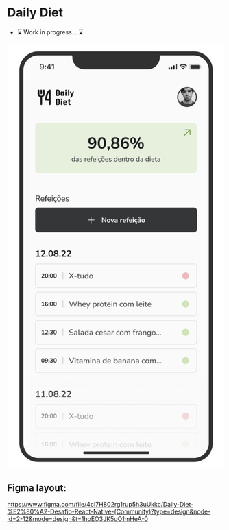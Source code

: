 # Daily Diet

- ⌛️ Work in progress... ⌛️

![mock design](./.github/assets/mock.png)

## Figma layout:
<https://www.figma.com/file/4cI7H802rg1rup5h3uUkkc/Daily-Diet-%E2%80%A2-Desafio-React-Native-(Community)?type=design&node-id=2-12&mode=design&t=1hoEO3JK5uO1mHeA-0>
